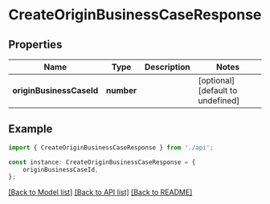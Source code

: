 # CreateOriginBusinessCaseResponse


## Properties

Name | Type | Description | Notes
------------ | ------------- | ------------- | -------------
**originBusinessCaseId** | **number** |  | [optional] [default to undefined]

## Example

```typescript
import { CreateOriginBusinessCaseResponse } from './api';

const instance: CreateOriginBusinessCaseResponse = {
    originBusinessCaseId,
};
```

[[Back to Model list]](../README.md#documentation-for-models) [[Back to API list]](../README.md#documentation-for-api-endpoints) [[Back to README]](../README.md)
